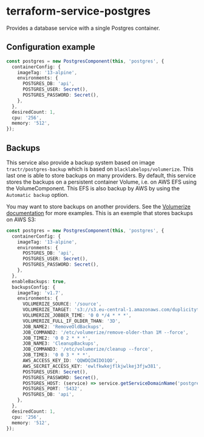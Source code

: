 # terraform-service-postgres

Provides a database service with a single Postgres container.

## Configuration example

```typescript
const postgres = new PostgresComponent(this, 'postgres', {
  containerConfig: {
    imageTag: '13-alpine',
    environments: {
      POSTGRES_DB: 'api',
      POSTGRES_USER: Secret(),
      POSTGRES_PASSWORD: Secret(),
    },
  },
  desiredCount: 1,
  cpu: '256',
  memory: '512',
});
```

## Backups

This service also provide a backup system based on image `tractr/postgres-backup` which is based on `blacklabelops/volumerize`.
This last one is able to store backups on many providers.
By default, this service stores the backups on a persistent container Volume, i.e. on AWS EFS using the VolumeComponent.
This EFS is also backup by AWS by using the `Automatic backup` option.

You may want to store backups on another providers.
See the [Volumerize documentation](https://github.com/blacklabelops/volumerize) for more examples.
This is an exemple that stores backups on AWS S3:

```typescript
const postgres = new PostgresComponent(this, 'postgres', {
  containerConfig: {
    imageTag: '13-alpine',
    environments: {
      POSTGRES_DB: 'api',
      POSTGRES_USER: Secret(),
      POSTGRES_PASSWORD: Secret(),
    },
  },
  enableBackups: true,
  backupsConfig: {
    imageTag: 'v1.7',
    environments: {
      VOLUMERIZE_SOURCE: '/source',
      VOLUMERIZE_TARGET: 's3://s3.eu-central-1.amazonaws.com/duplicitytest',
      VOLUMERIZE_JOBBER_TIME: '0 0 */4 * * *',
      VOLUMERIZE_FULL_IF_OLDER_THAN: '3D',
      JOB_NAME2: 'RemoveOldBackups',
      JOB_COMMAND2: '/etc/volumerize/remove-older-than 1M --force',
      JOB_TIME2: '0 0 2 * * *',
      JOB_NAME3: 'CleanupBackups',
      JOB_COMMAND3: '/etc/volumerize/cleanup --force',
      JOB_TIME3: '0 0 3 * * *',
      AWS_ACCESS_KEY_ID: 'QQWDQIWIDO1QO',
      AWS_SECRET_ACCESS_KEY: 'ewlfkwkejflkjwlkej3fjw381',
      POSTGRES_USER: Secret(),
      POSTGRES_PASSWORD: Secret(),
      POSTGRES_HOST: (service) => service.getServiceDomainName('postgres'),
      POSTGRES_PORT: '5432',
      POSTGRES_DB: 'api',
    },
  },
  desiredCount: 1,
  cpu: '256',
  memory: '512',
});
```
